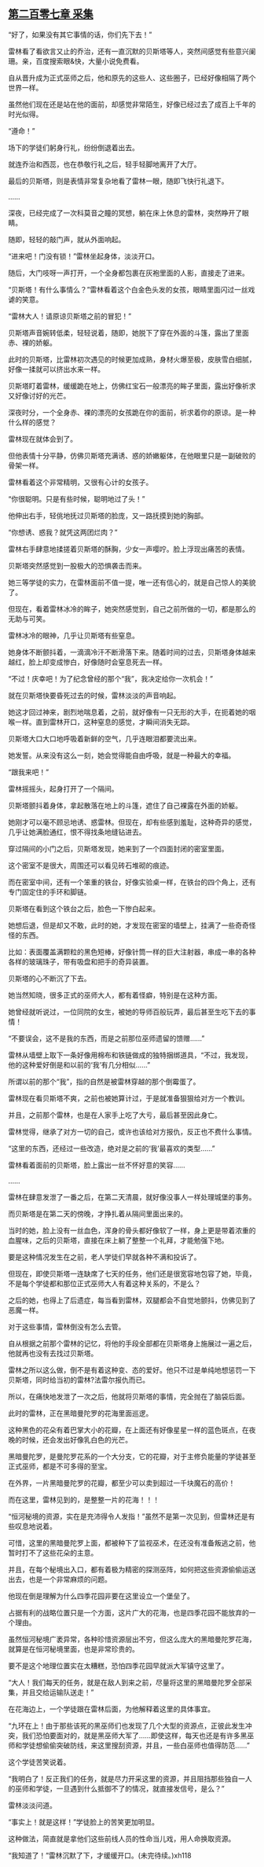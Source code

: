 ## [第二百零七章 采集](https://www.xxbiquge.com/11_11222/8818390.html)


  “好了，如果没有其它事情的话，你们先下去！”

  雷林看了看欲言又止的乔治，还有一直沉默的贝斯塔等人，突然间感觉有些意兴阑珊。亲，百度搜索眼&快，大量小说免费看。

  自从晋升成为正式巫师之后，他和原先的这些人、这些圈子，已经好像相隔了两个世界一样。

  虽然他们现在还是站在他的面前，却感觉非常陌生，好像已经过去了成百上千年的时光似得。

  “遵命！”

  场下的学徒们躬身行礼，纷纷倒退着出去。

  就连乔治和西蕊，也在恭敬行礼之后，轻手轻脚地离开了大厅。

  最后的贝斯塔，则是表情非常复杂地看了雷林一眼，随即飞快行礼退下。

  ……

  深夜，已经完成了一次科莫音之瞳的冥想，躺在床上休息的雷林，突然睁开了眼睛。

  随即，轻轻的敲门声，就从外面响起。

  “进来吧！门没有锁！”雷林坐起身体，淡淡开口。

  随后，大门吱呀一声打开，一个全身都包裹在灰袍里面的人影，直接走了进来。

  “贝斯塔！有什么事情么？”雷林看着这个白金色头发的女孩，眼睛里面闪过一丝戏谑的笑意。

  “雷林大人！请原谅贝斯塔之前的冒犯！”

  贝斯塔声音婉转低柔，轻轻说着，随即，她脱下了穿在外面的斗篷，露出了里面赤、裸的娇躯。

  此时的贝斯塔，比雷林初次遇见的时候更加成熟，身材火爆至极，皮肤雪白细腻，好像一揉就可以挤出水来一样。

  贝斯塔盯着雷林，缓缓跪在地上，仿佛红宝石一般漂亮的眸子里面，露出好像祈求又好像讨好的光芒。

  深夜时分，一个全身赤、裸的漂亮的女孩跪在你的面前，祈求着你的原谅。是一种什么样的感觉？

  雷林现在就体会到了。

  但他表情十分平静，仿佛贝斯塔充满诱、惑的娇嫩躯体，在他眼里只是一副破败的骨架一样。

  雷林看着这个非常精明，又很有心计的女孩子。

  “你很聪明。只是有些时候，聪明地过了头！”

  他伸出右手，轻佻地抚过贝斯塔的脸庞，又一路抚摸到她的胸部。

  “你想诱、惑我？就凭这两团烂肉？”

  雷林右手肆意地揉搓着贝斯塔的酥胸，少女一声嘤咛。脸上浮现出痛苦的表情。

  贝斯塔突然感觉到一股极大的恐惧袭击而来。

  她三等学徒的实力，在雷林面前不值一提，唯一还有信心的，就是自己惊人的美貌了。

  但现在，看着雷林冰冷的眸子，她突然感觉到，自己之前所做的一切，都是那么的无助与可笑。

  雷林冰冷的眼神，几乎让贝斯塔有些窒息。

  她身体不断颤抖着，一滴滴冷汗不断滑落下来。随着时间的过去，贝斯塔身体越来越红，脸上却变成惨白，好像随时会窒息死去一样。

  “不过！庆幸吧！为了纪念曾经的那个“我”，我决定给你一次机会！”

  就在贝斯塔快要昏死过去的时候，雷林淡淡的声音响起。

  她这才回过神来，剧烈地喘息着，之前，就好像有一只无形的大手，在扼着她的咽喉一样。直到雷林开口，这种窒息的感觉，才瞬间消失无踪。

  贝斯塔大口大口地呼吸着新鲜的空气，几乎连眼泪都要流出来。

  她发誓。从来没有这么一刻，她会觉得能自由呼吸，就是一种最大的幸福。

  “跟我来吧！”

  雷林摇摇头，起身打开了一个隔间。

  贝斯塔颤抖着身体，拿起散落在地上的斗篷，遮住了自己裸露在外面的娇躯。

  她刚才可以毫不顾忌地诱、惑雷林。但现在，却有些感到羞耻，这种奇异的感觉，几乎让她满脸通红，恨不得找条地缝钻进去。

  穿过隔间的小门之后，贝斯塔发现，她来到了一个四面封闭的密室里面。

  这个密室不是很大，周围还可以看见砖石堆砌的痕迹。

  而在密室中间，还有一个笨重的铁台，好像实验桌一样，在铁台的四个角上，还有专门固定住的手环和脚链。

  贝斯塔在看到这个铁台之后，脸色一下惨白起来。

  她想后退，但是却又不敢，此时的她，才发现在密室的墙壁上，挂满了一些奇奇怪怪的东西。

  比如：表面覆盖满颗粒的黑色短棒，好像针筒一样的巨大注射器，串成一串的各种各样的玻璃珠子，带有吸盘和把手的奇异装置。

  贝斯塔的心不断沉了下去。

  她当然知晓，很多正式的巫师大人，都有着怪癖，特别是在这种方面。

  她曾经就听说过，一位同院的女生，被她的导师百般玩弄，最后甚至生吃下去的事情！

  “不要误会，这不是我的东西，而是之前那位巫师遗留的馈赠……”

  雷林从墙壁上取下一条好像用棉布和铁链做成的独特捆绑道具，“不过，我发现，他的这种爱好倒是和以前的‘我’有几分相似……”

  所谓以前的那个“我”，指的自然是被雷林穿越的那个倒霉蛋了。

  雷林现在看贝斯塔不爽，之前也被她算计过，于是就准备狠狠给对方一个教训。

  并且，之前那个雷林，也是在人家手上吃了大亏，最后甚至因此身亡。

  雷林觉得，继承了对方一切的自己，或许也该给对方报仇，反正也不费什么事情。

  “这里的东西，还经过一些改造，绝对是之前的‘我’最喜欢的类型……”

  雷林看着面前的贝斯塔，脸上露出一丝不怀好意的笑容……

  ……

  雷林在肆意发泄了一番之后，在第二天清晨，就好像没事人一样处理城堡的事务。

  而贝斯塔是在第二天的傍晚，才挣扎着从隔间里面出来的。

  当时的她，脸上没有一丝血色，浑身的骨头都好像软了一样，身上更是带着浓重的血腥味，之后的贝斯塔，直接在床上躺了整整一个礼拜，才能勉强下地。

  要是这种情况发生在之前，老人学徒们早就各种不满和投诉了。

  但现在，即使贝斯塔一连缺席了七天的任务，他们还是很宽容地包容了她，毕竟，不是每个学徒都和那位正式巫师大人有着这种关系的，不是么？

  之后的她，也得上了后遗症，每当看到雷林，双腿都会不自觉地颤抖，仿佛见到了恶魔一样。

  对于这些事情，雷林倒没有怎么去管。

  自从根据之前那个雷林的记忆，将他的手段全部都在贝斯塔身上施展过一遍之后，他就再也没有去找过贝斯塔。

  雷林之所以这么做，倒不是有着这种变、态的爱好。他只不过是单纯地想惩罚一下贝斯塔，同时给当初的雷林?法雷尔报仇而已。

  所以，在痛快地发泄了一次之后，他就将贝斯塔的事情，完全抛在了脑袋后面。

  此时的雷林，正在黑暗曼陀罗的花海里面巡逻。

  这种黑色的花朵有着巴掌大小的花瓣，在上面还有好像星星一样的蓝色斑点，在夜晚的时候，还会发出好像乳白色的光芒。

  黑暗曼陀罗，是曼陀罗花系的一个大分支，它的花瓣，对于主修负能量的学徒甚至正式巫师，都是不可多得的至宝。

  在外界，一片黑暗曼陀罗的花瓣，都至少可以卖到超过一千块魔石的高价！

  而在这里，雷林见到的，是整整一片的花海！！！

  “恒河秘境的资源，实在是充沛得令人发指！”虽然不是第一次见到，但雷林还是有些叹息地说着。

  可惜，这里的黑暗曼陀罗上面，都被种下了监视巫术，在还没有准备叛逃之前，他暂时打不了这些花朵的主意。

  并且，在每个秘境出入口，都有着极为精密的探测巫阵，如何把这些资源偷偷运送出去，也是一个非常麻烦的问题。

  他现在倒是理解为什么四季花园非要在这里设立一个堡垒了。

  占据有利的战略位置只是一个方面，这片广大的花海，也是四季花园不能放弃的一个理由。

  虽然恒河秘境广袤异常，各种珍惜资源层出不穷，但这么庞大的黑暗曼陀罗花海，就算是在恒河秘境里面，也是非常珍贵的。

  要不是这个地理位置实在太糟糕，恐怕四季花园早就派大军镇守这里了。

  “大人！我们每天的任务，就是在敌人到来之前，尽量将这里的黑暗曼陀罗全部采集，并且交给运输队送走！”

  在花海边上，一个学徒跟在雷林后面，为他解释着这里的具体事宜。

  “九环在上！由于那些该死的黑巫师们也发现了几个大型的资源点，正彼此发生冲突，我们恐怕要面对的，就是黑巫师大军了……即使这样，每天也还是有许多黑巫师和学徒想偷偷突破防线，来这里搜刮资源，并且，一些白巫师也值得防范……”

  这个学徒苦笑说着。

  “我明白了！反正我们的任务，就是尽力开采这里的资源，并且阻挡那些独自一人的巫师和学徒，一旦遇到什么抵御不了的情况，就直接发信号，是么？”

  雷林淡淡问道。

  “事实上！就是这样！”学徒脸上的苦笑更加明显。

  这种做法，简直就是拿他们这些前线人员的性命当儿戏，用人命换取资源。

  “我知道了！”雷林沉默了下，才缓缓开口。(未完待续。)xh118

